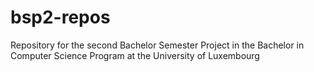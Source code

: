 # bsp2-repos
Repository for the second Bachelor Semester Project in the Bachelor in Computer Science Program at the University of Luxembourg
